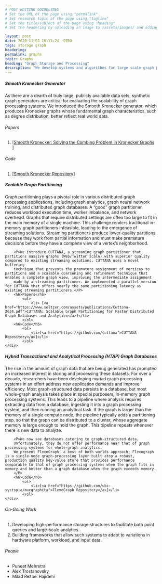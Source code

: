 ```yaml
---
# POST EDITING GUIDELINES
# Set the URL of the page using "permalink"
# Set research topic of the page using "tagline"
# Set the title/subject of the page using "heading"
# Set the headerimg by uploading an image to /assets/images/ and adding the URL to "headerimg"

layout: post
date: 2020-11-03 16:33:24 -0700
tags: storage graph
headerimg:
permalink: graphs
topic: Graphs
heading: "Graph Storage and Processing"
description: "We develop systems and algorithms for large scale graph processing and explore novel applications for graph-structured data."
---
```

<!-- Project Overview section -->
<div class="container-fluid bg-gray my-5 py-5">
    <div class="container pt-4">
        <h5>Smooth Kronecker Generator</h5>
        <P>As there are a dearth of truly large, publicly available data sets, synthetic graph generators are critical for evaluating the scalability of graph processing systems. We introduced the Smooth Kronecker generator, which produces Kronecker graphs whose fundamental graph characteristics, such as degree distribution, better reflect real world data.</P>
        <h6>Papers</h6>
            <ol>
                <li> [<a href="https://www.seltzer.com/assets/publications/gradesnda2020-kronecker.pdf">Smooth Kronecker: Solving the Combing Problem in Kronecker Graphs </a>]</li>
            </ol>
        <h6>Code</h6>
            <ol>
                <li>[<a href="https://github.com/dmargo/smooth_kron_gen">Smooth Kronecker Repository</a>]</li>
            </ol>
    </div>
</div>

<div class="container-fluid bg-gray my-5 py-5">
    <div class="container pt-4">
        <h5>Scalable Graph Partitioning</h5>
        <P>Graph partitioning plays a pivotal role in various distributed graph processing applications, including graph analytics, graph neural network training, and distributed graph databases. A “good” graph
        partitioner reduces workload execution time, worker imbalance, and network overhead. Graphs that require distributed settings are often too large to fit in the main memory of a single machine. This
        challenge renders traditional in-memory graph partitioners infeasible, leading to the emergence of streaming solutions. Streaming partitioners produce lower-quality partitions, because they work 
        from partial information and must make premature decisions before they have a complete view of a vertex’s neighborhood. </P>

        <P>We introduce CUTTANA, a streaming graph partitioner that partitions massive graphs (Web/Twitter scale) with superior quality compared to existing streaming solutions. CUTTANA uses a novel buffering
        technique that prevents the premature assignment of vertices to partitions and a scalable coarsening and refinement technique that enables a complete graph view, improving the intermediate assignment 
        made by a streaming partitioner. We implemented a parallel version for CUTTANA that offers nearly the same partitioning latency as existing streaming partitioners.</P>
        <h6>Papers</h6>
            <ol>
                <li> [<a href="https://www.seltzer.com/assets/publications/Cuttana-2024.pdf">CUTTANA: Scalable Graph Partitioning for Faster Distributed Graph Databases and Analytics</a>]</li>
            </ol>
        <h6>Code</h6>
            <ol>
                <li>[<a href="https://github.com/cuttana">CUTTANA Repository</a>]</li>
            </ol>
    </div>
</div>

<div class="container-fluid bg-gray my-5 py-5">
    <div class="container pt-4">
        <h5>Hybrid Transactional and Analytical Processing (HTAP) Graph Databases</h5>
        <P>
        The rise in the amount of graph data that are being generated has prompted an increased interest in storing and processing these datasets.
        For over a decade, researchers have been developing myriad graph processing systems in an effort address new application demands and improve efficiency.
        Most graph-structured data persists in a database, but most whole-graph analysis takes place in special purposem, in-memory graph processing systems.
        This leads to a pipeline where analysis requires extracting data from a database, ingesting it into a graph processing system, and then running an analytical task.
        If the graph is larger than the memory of a single compute node, the pipeline typically adds a partitioning step, so that the graph can be distributed to a cluster, whose aggregate memory is large enough to hold the graph.
        This pipeline repeats whenever there is new data to analyze.
        </P>

        <P>We now see databases catering to graph-structured data.
        Unfortunately, they do not offer performance near that of graph processing systems for whole-graph analytics.
        We present FlexoGraph, a best of both worlds approach; Flexograph is a single-node graph-processing layer built atop a robust, production quality key-value store that provides performance comparable to that of graph processing systems when the graph fits in memory and better than a graph database when the graph exceeds memory.
        </P>
        <h6>Code</h6>
            <ol>
                <li>[<a href="https://github.com/ubc-systopia/margraphita">FlexoGraph Repository</a>]</li>
            </ol>
    </div>
</div>

<div class="container">
    <h6>On-Going Work</h6>
        <ol>
            <li>Developing high-performance storage structures to facilitate both point queries and large-scale analytics.</li>
            <li>Building frameworks that allow such systems to adapt to variations in hardware platform, workload, and input data.</li>
        </ol>
    </div>
<div class="container">
    <h6>People</h6>
    	<ul>
	<li>Puneet Mehrotra</li>
	<li>Alex Trostanovsky</li>
	<li>Milad Rezaei Hajidehi</li>
	</ul>
</div>
